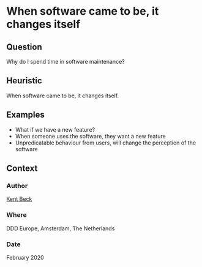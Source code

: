 # When software came to be, it changes itself

## Question
Why do I spend time in software maintenance?

## Heuristic
When software came to be, it changes itself.

## Examples
- What if we have a new feature?
- When someone uses the software, they want a new feature
- Unpredicatable behaviour from users, will change the perception of the software

## Context
### Author
[Kent Beck](https://twitter.com/KentBeck)

### Where
DDD Europe, Amsterdam, The Netherlands

### Date
February 2020